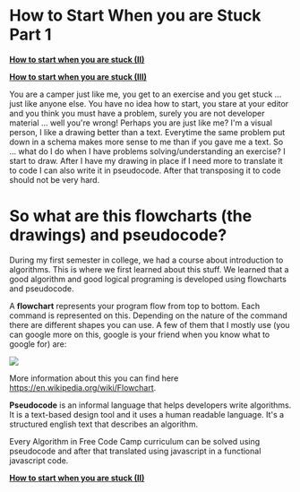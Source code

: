 # How to Start When you are Stuck Part 1

**[How to start when you are stuck (II)](How-To-Start-When-Stuck-II)**

**[How to start when you are stuck (III)](How-To-Start-When-Stuck-III)**

You are a camper just like me, you get to an exercise and you get stuck ... just like anyone else. You have no idea how to start, you stare at your editor and you think you must have a problem, surely you are not developer material ... well you're wrong! Perhaps you are just like me? I'm a visual person, I like a drawing better than a text. Everytime the same problem put down in a schema makes more sense to me than if you gave me a text. So ... what do I do when I have problems solving/understanding an exercise? I start to draw. After I have my drawing in place if I need more to translate it to code I can also write it in pseudocode. After that transposing it to code should not be very hard.

# So what are this flowcharts (the drawings) and pseudocode?

During my first semester in college, we had a course about introduction to algorithms. This is where we first learned about this stuff. We learned that a good algorithm and good logical programing is developed using flowcharts and pseudocode.

A **flowchart** represents your program flow from top to bottom. Each command is represented on this. Depending on the nature of the command there are different shapes you can use. A few of them that I mostly use (you can google more on this, google is your friend when you know what to google for) are:

![](https://biancamihai.github.io/img/flowchart-theory.png)

More information about this you can find here <https://en.wikipedia.org/wiki/Flowchart>.

**Pseudocode** is an informal language that helps developers write algorithms. It is a text-based design tool and it uses a human readable language. It's a structured english text that describes an algorithm.

Every Algorithm in Free Code Camp curriculum can be solved using pseudocode and after that translated using javascript in a functional javascript code.

**[How to start when you are stuck (II)](How-To-Start-When-Stuck-II)**
